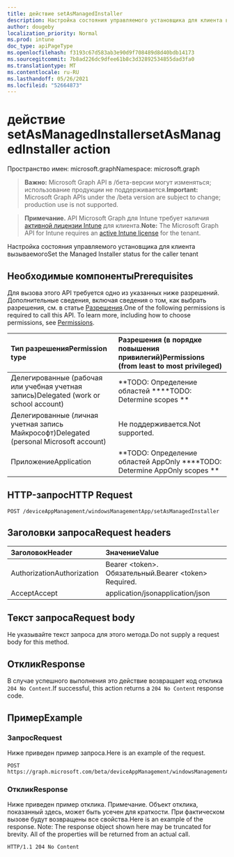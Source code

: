 ```yaml
---
title: действие setAsManagedInstaller
description: Настройка состояния управляемого установщика для клиента вызываемого
author: dougeby
localization_priority: Normal
ms.prod: intune
doc_type: apiPageType
ms.openlocfilehash: f3193c67d583ab3e90d9f708489d8d40bdb14173
ms.sourcegitcommit: 7b8ad226dc9dfee61b8c3d32892534855dad3fa0
ms.translationtype: MT
ms.contentlocale: ru-RU
ms.lasthandoff: 05/26/2021
ms.locfileid: "52664873"
---
```

# <a name="setasmanagedinstaller-action"></a><span data-ttu-id="2f498-103">действие setAsManagedInstaller</span><span class="sxs-lookup"><span data-stu-id="2f498-103">setAsManagedInstaller action</span></span>

<span data-ttu-id="2f498-104">Пространство имен: microsoft.graph</span><span class="sxs-lookup"><span data-stu-id="2f498-104">Namespace: microsoft.graph</span></span>

> <span data-ttu-id="2f498-105">**Важно:** Microsoft Graph API в /бета-версии могут изменяться; использование продукции не поддерживается.</span><span class="sxs-lookup"><span data-stu-id="2f498-105">**Important:** Microsoft Graph APIs under the /beta version are subject to change; production use is not supported.</span></span>

> <span data-ttu-id="2f498-106">**Примечание.** API Microsoft Graph для Intune требует наличия [активной лицензии Intune](https://go.microsoft.com/fwlink/?linkid=839381) для клиента.</span><span class="sxs-lookup"><span data-stu-id="2f498-106">**Note:** The Microsoft Graph API for Intune requires an [active Intune license](https://go.microsoft.com/fwlink/?linkid=839381) for the tenant.</span></span>

<span data-ttu-id="2f498-107">Настройка состояния управляемого установщика для клиента вызываемого</span><span class="sxs-lookup"><span data-stu-id="2f498-107">Set the Managed Installer status for the caller tenant</span></span>

## <a name="prerequisites"></a><span data-ttu-id="2f498-108">Необходимые компоненты</span><span class="sxs-lookup"><span data-stu-id="2f498-108">Prerequisites</span></span>
<span data-ttu-id="2f498-p101">Для вызова этого API требуется одно из указанных ниже разрешений. Дополнительные сведения, включая сведения о том, как выбрать разрешения, см. в статье [Разрешения](/graph/permissions-reference).</span><span class="sxs-lookup"><span data-stu-id="2f498-p101">One of the following permissions is required to call this API. To learn more, including how to choose permissions, see [Permissions](/graph/permissions-reference).</span></span>

|<span data-ttu-id="2f498-111">Тип разрешения</span><span class="sxs-lookup"><span data-stu-id="2f498-111">Permission type</span></span>|<span data-ttu-id="2f498-112">Разрешения (в порядке повышения привилегий)</span><span class="sxs-lookup"><span data-stu-id="2f498-112">Permissions (from least to most privileged)</span></span>|
|:---|:---|
|<span data-ttu-id="2f498-113">Делегированные (рабочая или учебная учетная запись)</span><span class="sxs-lookup"><span data-stu-id="2f498-113">Delegated (work or school account)</span></span>|<span data-ttu-id="2f498-114">\*\*TODO: Определение областей \*\*</span><span class="sxs-lookup"><span data-stu-id="2f498-114">\*\*TODO: Determine scopes \*\*</span></span>|
|<span data-ttu-id="2f498-115">Делегированные (личная учетная запись Майкрософт)</span><span class="sxs-lookup"><span data-stu-id="2f498-115">Delegated (personal Microsoft account)</span></span>|<span data-ttu-id="2f498-116">Не поддерживается.</span><span class="sxs-lookup"><span data-stu-id="2f498-116">Not supported.</span></span>|
|<span data-ttu-id="2f498-117">Приложение</span><span class="sxs-lookup"><span data-stu-id="2f498-117">Application</span></span>|<span data-ttu-id="2f498-118">\*\*TODO: Определение областей AppOnly \*\*</span><span class="sxs-lookup"><span data-stu-id="2f498-118">\*\*TODO: Determine AppOnly scopes \*\*</span></span>|

## <a name="http-request"></a><span data-ttu-id="2f498-119">HTTP-запрос</span><span class="sxs-lookup"><span data-stu-id="2f498-119">HTTP Request</span></span>
<!-- {
  "blockType": "ignored"
}
-->
``` http
POST /deviceAppManagement/windowsManagementApp/setAsManagedInstaller
```

## <a name="request-headers"></a><span data-ttu-id="2f498-120">Заголовки запроса</span><span class="sxs-lookup"><span data-stu-id="2f498-120">Request headers</span></span>
|<span data-ttu-id="2f498-121">Заголовок</span><span class="sxs-lookup"><span data-stu-id="2f498-121">Header</span></span>|<span data-ttu-id="2f498-122">Значение</span><span class="sxs-lookup"><span data-stu-id="2f498-122">Value</span></span>|
|:---|:---|
|<span data-ttu-id="2f498-123">Authorization</span><span class="sxs-lookup"><span data-stu-id="2f498-123">Authorization</span></span>|<span data-ttu-id="2f498-124">Bearer &lt;token&gt;. Обязательный.</span><span class="sxs-lookup"><span data-stu-id="2f498-124">Bearer &lt;token&gt; Required.</span></span>|
|<span data-ttu-id="2f498-125">Accept</span><span class="sxs-lookup"><span data-stu-id="2f498-125">Accept</span></span>|<span data-ttu-id="2f498-126">application/json</span><span class="sxs-lookup"><span data-stu-id="2f498-126">application/json</span></span>|

## <a name="request-body"></a><span data-ttu-id="2f498-127">Текст запроса</span><span class="sxs-lookup"><span data-stu-id="2f498-127">Request body</span></span>
<span data-ttu-id="2f498-128">Не указывайте текст запроса для этого метода.</span><span class="sxs-lookup"><span data-stu-id="2f498-128">Do not supply a request body for this method.</span></span>

## <a name="response"></a><span data-ttu-id="2f498-129">Отклик</span><span class="sxs-lookup"><span data-stu-id="2f498-129">Response</span></span>
<span data-ttu-id="2f498-130">В случае успешного выполнения это действие возвращает код отклика `204 No Content`.</span><span class="sxs-lookup"><span data-stu-id="2f498-130">If successful, this action returns a `204 No Content` response code.</span></span>

## <a name="example"></a><span data-ttu-id="2f498-131">Пример</span><span class="sxs-lookup"><span data-stu-id="2f498-131">Example</span></span>

### <a name="request"></a><span data-ttu-id="2f498-132">Запрос</span><span class="sxs-lookup"><span data-stu-id="2f498-132">Request</span></span>
<span data-ttu-id="2f498-133">Ниже приведен пример запроса.</span><span class="sxs-lookup"><span data-stu-id="2f498-133">Here is an example of the request.</span></span>
``` http
POST https://graph.microsoft.com/beta/deviceAppManagement/windowsManagementApp/setAsManagedInstaller
```

### <a name="response"></a><span data-ttu-id="2f498-134">Отклик</span><span class="sxs-lookup"><span data-stu-id="2f498-134">Response</span></span>
<span data-ttu-id="2f498-p102">Ниже приведен пример отклика. Примечание. Объект отклика, показанный здесь, может быть усечен для краткости. При фактическом вызове будут возвращены все свойства.</span><span class="sxs-lookup"><span data-stu-id="2f498-p102">Here is an example of the response. Note: The response object shown here may be truncated for brevity. All of the properties will be returned from an actual call.</span></span>
``` http
HTTP/1.1 204 No Content
```




